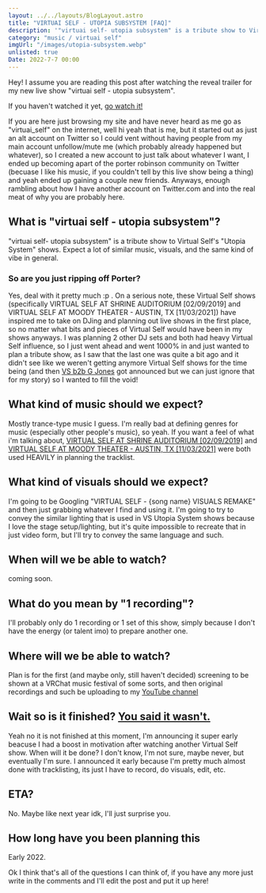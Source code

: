 ```yaml
---
layout: ../../layouts/BlogLayout.astro
title: "VIRTUAI SELF - UTOPIA SUBSYSTEM [FAQ]"
description: '"virtuai self- utopia subsystem" is a tribute show to Virtual Self''s "Utopia System" shows.'
category: "music / virtuai self"
imgUrl: "/images/utopia-subsystem.webp"
unlisted: true
Date: 2022-7-7 00:00
---
```


Hey! I assume you are reading this post after watching the reveal trailer for my new live show "virtuai self - utopia subsystem".

If you haven't watched it yet, [go watch it!](https://www.youtube.com/watch?v=JoRotyPgCbc)

If you are here just browsing my site and have never heard as me go as "virtuai_self" on the internet, well hi yeah that is me, but it started out as just an alt account on Twitter so I could vent without having people from my main account unfollow/mute me (which probably already happened but whatever), so I created a new account to just talk about whatever I want, I ended up becoming apart of the porter robinson community on Twitter (becuase I like his music, if you couldn't tell by this live show being a thing) and yeah ended up gaining a couple new friends. Anyways, enough rambling about how I have another account on Twitter.com and into the real meat of why you are probably here.

## What is "virtuai self - utopia subsystem"?

"virtuai self- utopia subsystem" is a tribute show to Virtual Self's "Utopia System" shows. Expect a lot of similar music, visuals, and the same kind of vibe in general.

### So are you just ripping off Porter?

Yes, deal with it pretty much :p . On a serious note, these Virtual Self shows (specifically VIRTUAL SELF AT SHRINE AUDITORIUM [02/09/2019] and VIRTUAL SELF AT MOODY THEATER - AUSTIN, TX [11/03/2021]) have inspired me to take on DJing and planning out live shows in the first place, so no matter what bits and pieces of Virtual Self would have been in my shows anyways. I was planning 2 other DJ sets and both had heavy Virtual Self influence, so I just went ahead and went 1000% in and just wanted to plan a tribute show, as I saw that the last one was quite a bit ago and it didn't see like we weren't getting anymore Virtual Self shows for the time being (and then [VS b2b G Jones](https://twitter.com/virtual_self/status/1524422448426352640) got announced but we can just ignore that for my story) so I wanted to fill the void!

## What kind of music should we expect?

Mostly trance-type music I guess. I'm really bad at defining genres for music (especially other people's music), so yeah. If you want a feel of what i'm talking about, [VIRTUAL SELF AT SHRINE AUDITORIUM [02/09/2019]](https://youtu.be/788WvUUOf-U) and [VIRTUAL SELF AT MOODY THEATER - AUSTIN, TX [11/03/2021]](https://youtu.be/GMFKZekwmHw) were both used HEAVILY in planning the tracklist.

## What kind of visuals should we expect?

I'm going to be Googling "VIRTUAL SELF - {song name} VISUALS REMAKE" and then just grabbing whatever I find and using it. I'm going to try to convey the similar lighting that is used in VS Utopia System shows because I love the stage setup/lighting, but it's quite impossible to recreate that in just video form, but I'll try to convey the same language and such.

## When will we be able to watch?

coming soon.

## What do you mean by "1 recording"?

I'll probably only do 1 recording or 1 set of this show, simply because I don't have the energy (or talent imo) to prepare another one.

## Where will we be able to watch?

Plan is for the first (and maybe only, still haven't decided) screening to be shown at a VRChat music festival of some sorts, and then original recordings and such be uploading to my [YouTube channel](https://youtube.com/mmattbtw)

## Wait so is it finished? [You said it wasn't.](https://twitter.com/virtuai_self/status/1544542732420616192?s=21&t=UtRdBFhwvtwH2oLIqb9pTQ)

Yeah no it is not finished at this moment, I'm announcing it super early beacuse I had a boost in motivation after watching another Virtual Self show. When will it be done? I don't know, I'm not sure, maybe never, but eventually I'm sure. I announced it early because I'm pretty much almost done with tracklisting, its just I have to record, do visuals, edit, etc.

## ETA?

No. Maybe like next year idk, I'll just surprise you.

## How long have you been planning this

Early 2022.

Ok I think that's all of the questions I can think of, if you have any more just write in the comments and I'll edit the post and put it up here!

